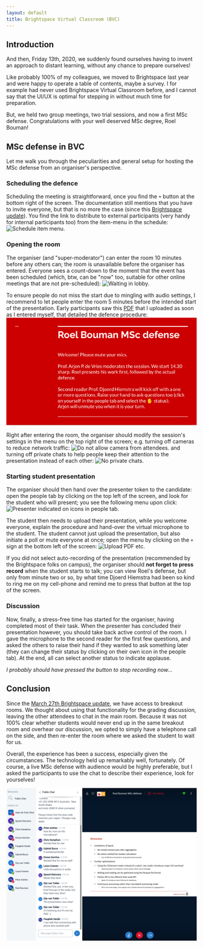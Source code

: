 ```yaml
---
layout: default
title: Brightspace Virtual Classroom (BVC)
---
```


## Introduction

And then, Friday 13th, 2020, we suddenly found ourselves having to invent an approach to distant learning,
without any chance to prepare ourselves!

Like probably 100% of my colleagues, we moved to Brightspace last year and were happy to operate a table of contents,
maybe a survey. I for example had never used Brightspace Virtual Classroom before, and I cannot say that the UI/UX 
is optimal for stepping in without much time for preparation.

But, we held two group meetings, two trial sessions, and now a first MSc defense.
Congratulations with your well deserved MSc degree, Roel Bouman!

## MSc defense in BVC

Let me walk you through the peculiarities and general setup for hosting the MSc defense from an organiser's perspective.

### Scheduling the defence

Scheduling the meeting is straightforward, once you find the `+` button at the bottom right of the screen. 
The documentation still mentions that you have to invite everyone, but that is no more the case (since this 
[Brightspace update][update]). You find the link to distribute to external participants (very handy for 
internal participants too) from the item-menu in the schedule:
![][item-menu-schedule]

### Opening the room

The organiser (and "super-moderator") can enter the room 10 minutes before any others can; the room is unavailable
before the organiser has entered. Everyone sees a count-down to the moment that the event has been scheduled 
(which, btw, can be "now" too, suitable for other online meetings that are not pre-scheduled):
![][enter-meeting-room]

To ensure people do not miss the start due to mingling with audio settings, I recommend to let people enter the room 
5 minutes before the intended start of the presentation. Early participants saw this [PDF](roel-msc-welcome.pdf) that
I uploaded as soon as I entered myself, that detailed the defence procedure:
![Welcome slide][welcome]

Right after entering the room, the organiser should modify the session's settings in the menu on the top right 
of the screen; e.g. turning off cameras to reduce network traffic: ![][no-cam] and turning off private chats 
to help people keep their attention to the presentation instead of each other:
![][no-priv-chat]

### Starting student presentation

The organiser should then hand over the presenter token to the candidate: open the people tab by clicking on the 
top left of the screen, and look for the student who will present; you see the following menu upon click:
![][moderator-presenter]

The student then needs to upload their presentation, while you welcome everyone, explain the procedure and 
hand-over the virtual microphone to the student. The student cannot just upload the presentation, but also
initiate a poll or mute everyone at once; open the menu by clicking on the `+` sign at the bottom left 
of the screen:
![][upload-etc]

If you did not select auto-recording of the presentation (recommended by the Brightspace folks on campus), 
the organiser should **not forget to press record** when the student starts to talk; you can view Roel's defense, 
but only from minute two or so, by what time Djoerd Hiemstra had been so kind to ring me on my cell-phone and 
remind me to press that button at the top of the screen.

### Discussion

Now, finally, a stress-free time has started for the organiser, having completed most of their task.
When the presenter has concluded their presentation however, you should take back active control of the room.
I gave the microphone to the second reader for the first few questions, and asked the others to raise their
hand if they wanted to ask something later (they can change their status by clicking on their own icon in the
people tab). At the end, all can select another status to indicate applause.

_I probably should have pressed the button to stop recording now..._

## Conclusion

Since the [March 27th Brightspace update][update], we have access to breakout rooms. We thought about using that 
functionality for the grading discussion, leaving the other attendees to chat in the main room. Because it was not 
100% clear whether students would never end up in the same breakout room and overhear our discussion, we opted to 
simply have a telephone call on the side, and then re-enter the room where we asked the student to wait for us.

Overall, the experience has been a success, especially given the circumstances. The technology held up remarkably well, 
fortunately. Of course, a live MSc defense with audience would be highly preferable, but I asked the participants to 
use the chat to describe their experience, look for yourselves!

![BVC screenshot][overview]

[welcome]:               roel-msc-welcome.png                        "Welcome to the session."
[overview]:              BVC-overview.png                            "Brightspace Virtual Classroom during defense."
[item-menu-schedule]:    BVC-item-menu-schedule.png                  "Schedule item menu."
[enter-meeting-room]:    BVC-lobby-enter-meeting-room-in-9-min.png   "Waiting in lobby."
[moderator-presenter]:   BVC-make-moderator-or-presenter.png         "Presenter indicated on icons in people tab."
[no-cam]:                BVC-settings-no-camera.png                  "Do not allow camera from attendees."
[no-priv-chat]:          BVC-settings-no-priv-chat.png               "No private chats."
[upload-etc]:            BVC-upload-poll-muteAll.png                 "Upload PDF etc."

[update]: https://ru-werkinstructies.screenstepslive.com/s/Teacher/m/84405/l/1223105-what-s-new-march-2020 "Update 27/3/2020"
